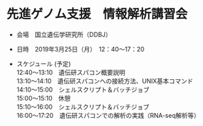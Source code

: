 # 先進ゲノム支援　情報解析講習会
- 会場　国立遺伝学研究所（DDBJ）
- 日時　2019年3月25日（月）　12：40～17：20


- スケジュール  (予定)  
    12:40～13:10　遺伝研スパコン概要説明  
    13:10～14:10　遺伝研スパコンへの接続方法、UNIX基本コマンド  
    14:10～15:00　シェルスクリプト＆バッチジョブ  
    15:00～15:10　休憩  
    15:10～16:00　シェルスクリプト＆バッチジョブ  
    16:00～17:20　遺伝研スパコンでの解析の実践（RNA-seq解析等）  
